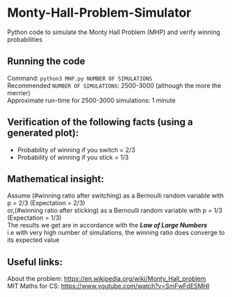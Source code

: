 # Monty-Hall-Problem-Simulator


Python code to simulate the Monty Hall Problem (MHP) and verify winning probabilities<br />
   
## **Running the code** <br />
Command: ```python3 MHP.py NUMBER OF SIMULATIONS``` <br />
Recommended ```NUMBER OF SIMULATIONS```: 2500-3000 (although the more the merrier)<br />
Approximate run-time for 2500-3000 simulations: 1 minute<br />

## Verification of the following facts (using a generated plot):<br />
   
- Probability of winning if you switch = 2/3<br />
- Probability of winning if you stick = 1/3<br />

## Mathematical insight:<br />
Assume (#winning ratio after switching) as a Bernoulli random variable with p = 2/3 (Expectation = 2/3)<br />
or,(#winning ratio after sticking) as a Bernoulli random variable with p = 1/3 (Expectation = 1/3)<br />
The results we get are in accordance with the ***Law of Large Numbers***<br /> i.e with very high number of simulations, the winning ratio does converge to its expected value
   
## Useful links: <br />
About the problem: https://en.wikipedia.org/wiki/Monty_Hall_problem <br />
MIT Maths for CS: https://www.youtube.com/watch?v=SmFwFdESMHI
   
